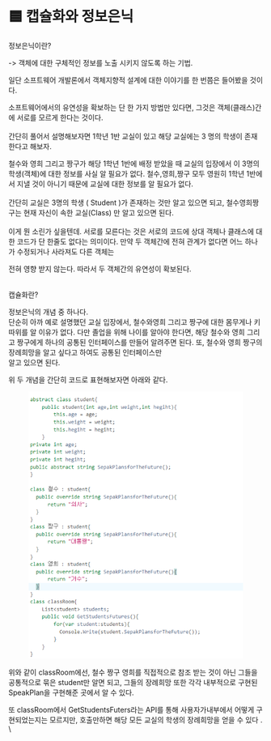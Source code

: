 # 🟦 캡슐화와 정보은닉

정보은닉이란?

\-> 객체에 대한 구체적인 정보를 노출  시키지 않도록 하는 기법.

일단 소프트웨어 개발론에서 객체지향적 설계에 대한 이야기를 한 번쯤은 들어봤을 것이다.

소프트웨어에서의 유연성을 확보하는 단 한 가지 방법만 있다면, 그것은 객체(클래스)간에 서로를 모르게 한다는 것이다.\
\
간단히 풀어서 설명해보자면 1학년 1반 교실이 있고 해당 교실에는 3 명의 학생이 존재한다고 해보자.

철수와 영희 그리고 짱구가 해당 1학년 1반에 배정 받았을 때 교실의 입장에서 이 3명의 학생(객체)에 대한 정보를 사실 알 필요가 없다.  철수,영희,짱구 모두 영원히 1학년 1반에서 지낼 것이 아니기 때문에 교실에 대한 정보를 알 필요가 없다.\
\
간단히 교실은 3명의 학생 ( Student )가 존재하는 것만 알고 있으면 되고, 철수영희짱구는 현재 자신이 속한 교실(Class) 만 알고 있으면 된다.\
\
이게 뭔 소린가 싶을텐데.  서로를 모른다는 것은 서로의 코드에 상대 객체나 클래스에 대한 코드가 단 한줄도 없다는 의미이다. 만약 두 객체간에 전혀 관계가 없다면 어느 하나가 수정되거나 사라져도 다른 객체는

전혀 영향 받지 않는다. 따라서 두 객체간의 유연성이 확보된다.&#x20;

\
캡슐화란?

정보은닉의 개념 중 하나다.\
단순히 아까  예로 설명했던   교실 입장에서, 철수와영희 그리고 짱구에 대한 몸무게나 키 따위를 알 이유가 없다. 다만 졸업을 위해 나이를 알아야 한다면, 해당 철수와 영희 그리고 짱구에게 하나의 공통된 인터페이스를 만들어 알려주면 된다.   또,  철수와 영희 짱구의 장례희망을 알고 싶다고 하여도 공통된 인터페이스만\
알고 있으면 된다.&#x20;

위 두 개념을 간단히 코드로 표현해보자면 아래와 같다.

<figure><img src="../../.gitbook/assets/image (9) (1).png" alt=""><figcaption></figcaption></figure>

위와 같이 classRoom에선, 철수 짱구 영희를 직접적으로 참조 받는 것이 아닌 그들을 공통적으로 묶은 student만 알면  되고, 그들의 장례희망 또한 각각 내부적으로 구현된 SpeakPlan을 구현해준 곳에서 알 수 있다.



또 classRoom에서 GetStudentsFuters라는 API를 통해 사용자가내부에서 어떻게 구현되었는지는 모르지만, 호출만하면 해당 모든 교실의 학생의 장례희망을 얻을 수 있다 .\
\
